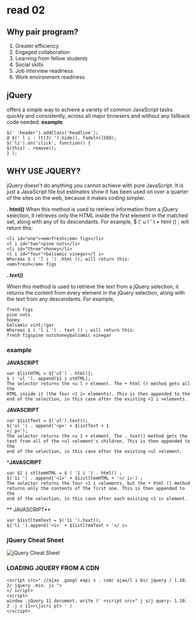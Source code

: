 # read 02
## Why pair program?
1. Greater efficiency
2. Engaged collaboration
3. Learning from fellow students
4. Social skills
5. Job interview readiness
6. Work environment readiness

## jQuery 
offers a simple way to achieve a variety of common JavaScript tasks quickly and consistently, across all major browsers and without any fallback code needed.
**example**
```
$(' :header').addClass('headline');
@ $(' l i : lt(3) ').hide(). fadeln(lSOO);
$('li').on('click', function() {
$(this) . remove();
} );
```


## WHY USE JQUERY?
jQuery doesn't do anything you cannot achieve with pure JavaScript.
It is just a JavaScript file but estimates show it has been used on over a
quarter of the sites on the web, because it makes coding simpler. 

**. html()**
When this method is used to retrieve information
from a jQuery selection, it retrieves only the HTML
inside the first element in the matched set, along
with any of its descendants.
For example, $ (' u l ' ) • html () ; will return this:
```
<li id="one"><em>fresh</em> figs</li>
<l i id="two">pine nuts</li>
<li id="three">honey</li>
<l i id="four">balsamic vinegar</l i>
Whereas $ ( 'l i ') .html (); will return this:
<em>fresh</em> figs 
```
***. text()***

When this method is used to retrieve the text from
a jQuery selection, it returns the content from every
element in the jQuery selection, along with the text
from any descendants.
For example,
``` $ ( ' u l ') . text () ; will return this:
fresh figs
pine nuts
honey
balsamic vint;!gar
Whereas $ ( 'l i ') . text () ; will return this:
fresh figspine nutshoneybalsamic vinegar 
```
### example 

**JAVASCRIPT** 
```
var $listHTML = ${'ul') . html(};
$ ( 'ul '). append($1 i stHTML);
The selector returns the <u l > element. The • html () method gets all the
HTML inside it (the four <1 i> elements). This is then appended to the
end of the selection, in this case after the existing <1 i >elements.
```
**JAVASCRIPT**
```
var $1istText = $('ul').text();
${'ul ') . append('<p>' + $listText + 1
</ p>');
The selector returns the <u 1 > element. The . text() method gets the
text from all of the <ul >element's children. This is then appended to the
end of the selection, in this case after the existing <ul >element.
```
***JAVASCRIPT**
```
var $1 i stltemHTML = $ ( '1 i ') . html() ;
$('1i ') . append{'<i>' + $1istltemHTML + '</ i>') ;
The selector returns the four <1 i >elements, but the • html () method
returns only the contents of the first one. This is then appended to the
end of the selection, in this case after each existing <1 i> element.
```
** JAVASCRIPT**
```
var $1istltemText = $('1i ').text();
${'li ').append('<i>' + $1istltemText + '</ i>
```
###  jQuery Cheat Sheet
![ jQuery Cheat Sheet](https://blog.templatetoaster.com/wp-content/uploads/2018/02/OverAPI-jQuery-Cheat-Sheet.jpg)

### LOADING JQUERY FROM A CDN
```
<script src=" //ajax .googl eapi s . com/ ajax/l i bs/ jquery / 1.10. 2/ jquery .min. js ">
</ script>
<script>
window .jQuery 11 document. write (' <script src=" j s/j query- 1.10. 2 .j s 11><\jscri pt> ' )
</script> 
```
